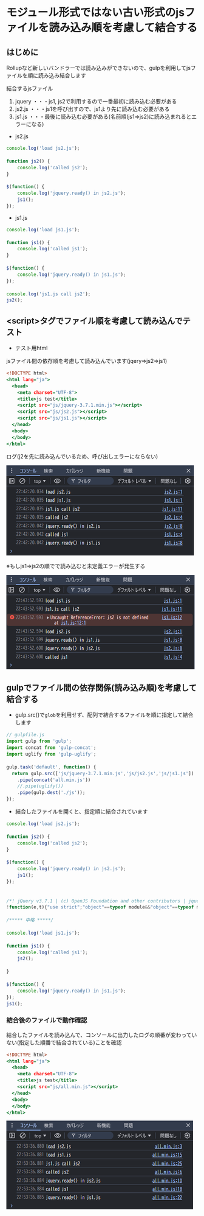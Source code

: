 # モジュール形式ではない古い形式のjsファイルを読み込み順を考慮して結合する

## はじめに
Rollupなど新しいバンドラーでは読み込みができないので、gulpを利用してjsファイルを順に読み込み結合します

結合するjsファイル
1. jquery ・・・js1, js2で利用するので一番最初に読み込む必要がある
2. js2.js ・・・js1を呼び出すので、js1より先に読み込む必要がある
3. js1.js ・・・最後に読み込む必要がある(名前順(js1⇒js2)に読み込まれるとエラーになる)

* js2.js

```js:js2.js
console.log('load js2.js');

function js2() {
	console.log('called js2');
}

$(function() {
	console.log('jquery.ready() in js2.js');
	js1();
});

```

* js1.js

```js:js1.js
console.log('load js1.js');

function js1() {
	console.log('called js1');
}

$(function() {
	console.log('jquery.ready() in js1.js');
});

console.log('js1.js call js2');
js2();

```

## &lt;script&gt;タグでファイル順を考慮して読み込んでテスト

* テスト用html

jsファイル間の依存順を考慮して読み込んでいます(jqery⇒js2⇒js1)

```html:index.html
<!DOCTYPE html>
<html lang="ja">
  <head>
    <meta charset="UTF-8">
    <title>js test</title>
    <script src="js/jquery-3.7.1.min.js"></script>
    <script src="js/js2.js"></script>
    <script src="js/js1.js"></script>
  </head>
  <body>
  </body>
</html>
```

ログ(j2を先に読み込んでいるため、呼び出しエラーにならない)

![alt text](./img/image.png)

※もしjs1⇒js2の順でで読み込むと未定義エラーが発生する

![alt text](./img/image-1.png)


## gulpでファイル間の依存関係(読み込み順)を考慮して結合する

* gulp.src()で`glob`を利用せず、配列で結合するファイルを順に指定して結合します

```js:all.min.js
// gulpfile.js
import gulp from 'gulp';
import concat from 'gulp-concat';
import uglify from 'gulp-uglify';

gulp.task('default', function() {
  return gulp.src(['js/jquery-3.7.1.min.js','js/js2.js','js/js1.js'])
    .pipe(concat('all.min.js'))
    //.pipe(uglify())
    .pipe(gulp.dest('./js'));
});

```

* 結合したファイルを開くと、指定順に結合されています

```js:all.min.js
console.log('load js2.js');

function js2() {
	console.log('called js2');
}

$(function() {
	console.log('jquery.ready() in js2.js');
	js1();
});


/*! jQuery v3.7.1 | (c) OpenJS Foundation and other contributors | jquery.org/license */
!function(e,t){"use strict";"object"==typeof module&&"object"==typeof module.exports?module.exports=e.document?t(e,!0):function(e){if(!e.document)throw new Error("jQuery requires a window with a document");return t(e)}:t(e)}

/***** 中略 *****/

console.log('load js1.js');

function js1() {
	console.log('called js1');
	js2();

}

$(function() {
	console.log('jquery.ready() in js1.js');
});
js1();

```

### 結合後のファイルで動作確認

結合したファイルを読み込んで、コンソールに出力したログの順番が変わっていない(指定した順番で結合されている)ことを確認

```html:index2.html
<!DOCTYPE html>
<html lang="ja">
  <head>
    <meta charset="UTF-8">
    <title>js test</title>
    <script src="js/all.min.js"></script>
  </head>
  <body>
  </body>
</html>

```

![alt text](./img/image-2.png)
